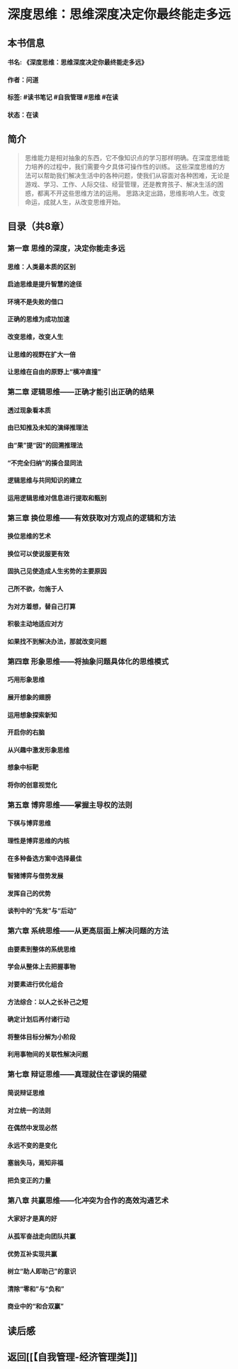 # 深度思维：思维深度决定你最终能走多远
## 本书信息
#### 书名: 《深度思维：思维深度决定你最终能走多远》
#### 作者：问道
#### 标签: #读书笔记 #自我管理 #思维  #在读
#### 状态：在读

## 简介
>    思维能力是相对抽象的东西，它不像知识点的学习那样明确。在深度思维能力培养的过程中，我们需要今夕具体可操作性的训练。
>    这些深度思维的方法可以帮助我们解决生活中的各种问题，使我们从容面对各种困难，无论是游戏、学习、工作、人际交往、经营管理，还是教育孩子、解决生活的困惑，都离不开这些思维方法的运用。
>    思路决定出路，思维影响人生。改变命运，成就人生，从改变思维开始。
## 目录（共8章）
 ### 第一章 思维的深度，决定你能走多远
 #### 思维：人类最本质的区别
 #### 启迪思维是提升智慧的途径
 #### 环境不是失败的借口
 #### 正确的思维为成功加速
 #### 改变思维，改变人生
 #### 让思维的视野在扩大一倍
 #### 让思维在自由的原野上“横冲直撞”
 
 ### 第二章 逻辑思维——正确才能引出正确的结果
 #### 透过现象看本质
 #### 由已知推及未知的演绎推理法
 #### 由“果”提“因”的回溯推理法
 #### “不完全归纳”的揍合显同法
 #### 逻辑思维与共同知识的建立
 #### 运用逻辑思维对信息进行提取和甄别
 
 ### 第三章 换位思维——有效获取对方观点的逻辑和方法
 #### 换位思维的艺术
 #### 换位可以使说服更有效
 #### 固执己见使造成人生劣势的主要原因
 #### 己所不欲，勿施于人
 #### 为对方着想，替自己打算
 #### 积极主动地适应对方
 #### 如果找不到解决办法，那就改变问题
 
 ### 第四章 形象思维——将抽象问题具体化的思维模式
 #### 巧用形象思维
 #### 展开想象的翅膀
 #### 运用想象探索新知
 #### 开启你的右脑
 #### 从兴趣中激发形象思维
 #### 想象中标靶
 #### 将你的创意视觉化
 
 ### 第五章 博弈思维——掌握主导权的法则
 #### 下棋与博弈思维
 #### 理性是博弈思维的内核
 #### 在多种备选方案中选择最佳
 #### 智猪博弈与借势发展
 #### 发挥自己的优势
 #### 谈判中的“先发”与“后动”
 
 ### 第六章 系统思维——从更高层面上解决问题的方法
 #### 由要素到整体的系统思维
 #### 学会从整体上去把握事物
 #### 对要素进行优化组合
 #### 方法综合：以人之长补己之短
 #### 确定计划后再付诸行动
 #### 将整体目标分解为小阶段
 #### 利用事物间的关联性解决问题
 
 ### 第七章 辩证思维——真理就住在谬误的隔壁
 #### 简说辩证思维
 #### 对立统一的法则
 #### 在偶然中发现必然
 #### 永远不变的是变化
 #### 塞翁失马，焉知非福
 #### 把负变正的力量
 
 ### 第八章 共赢思维——化冲突为合作的高效沟通艺术
 #### 大家好才是真的好
 #### 从孤军奋战走向团队共赢
 #### 优势互补实现共赢
 #### 树立“助人即助己”的意识
 #### 清除“零和”与“负和”
 #### 商业中的“和合双赢”
 
 
## 读后感

## 返回[[【自我管理-经济管理类】]]